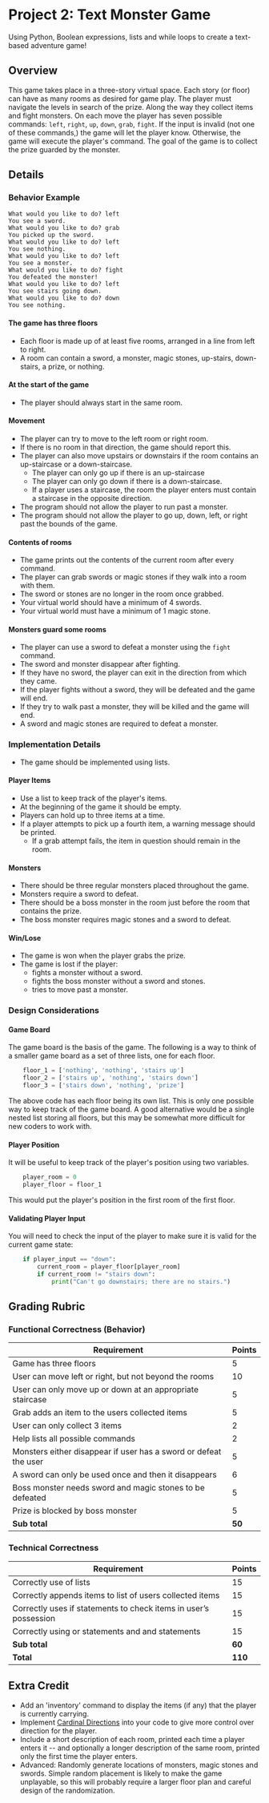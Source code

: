 # Project 2: Text Monster Game

Using Python, Boolean expressions, lists and while loops to create a text-based adventure game!

## Overview

This game takes place in a three-story virtual space. Each story (or floor) can have as many rooms as desired for game play. The player must navigate the levels in search of the prize. Along the way they collect items and fight monsters. On each move the player has seven possible commands: `left`, `right`, `up`, `down`, `grab`, `fight`. If the input is invalid (not one of these commands,) the game will let the player know. Otherwise, the game will execute the player's command. The goal of the game is to collect the prize guarded by the monster.

## Details

### Behavior Example

```
What would you like to do? left
You see a sword.
What would you like to do? grab
You picked up the sword.
What would you like to do? left
You see nothing.
What would you like to do? left
You see a monster.
What would you like to do? fight
You defeated the monster!
What would you like to do? left
You see stairs going down.
What would you like to do? down
You see nothing.
```

#### The game has three floors

* Each floor is made up of at least five rooms, arranged in a line from left to right.
* A room can contain a sword, a monster, magic stones, up-stairs, down-stairs, a prize, or nothing.

#### At the start of the game

* The player should always start in the same room.

#### Movement

* The player can try to move to the left room or right room.
* If there is no room in that direction, the game should report this.
* The player can also move upstairs or downstairs if the room contains an up-staircase or a down-staircase.
  * The player can only go up if there is an up-staircase
  * The player can only go down if there is a down-staircase.
  * If a player uses a staircase, the room the player enters must contain a staircase in the opposite direction.
* The program should not allow the player to run past a monster.
* The program should not allow the player to go up, down, left, or right past the bounds of the game.

#### Contents of rooms

* The game prints out the contents of the current room after every command.
* The player can grab swords or magic stones if they walk into a room with them.
* The sword or stones are no longer in the room once grabbed.
* Your virtual world should have a minimum of 4 swords.
* Your virtual world must have a minimum of 1 magic stone.

#### Monsters guard some rooms

* The player can use a sword to defeat a monster using the `fight` command.
* The sword and monster disappear after fighting.
* If they have no sword, the player can exit in the direction from which they came.
* If the player fights without a sword, they will be defeated and the game will end.
* If they try to walk past a monster, they will be killed and the game will end.
* A sword and magic stones are required to defeat a monster.

### Implementation Details

* The game should be implemented using lists.

#### Player Items

* Use a list to keep track of the player's items.
* At the beginning of the game it should be empty.
* Players can hold up to three items at a time.
* If a player attempts to pick up a fourth item, a warning message should be printed.
  * If a grab attempt fails, the item in question should remain in the room.

#### Monsters

* There should be three regular monsters placed throughout the game.
* Monsters require a sword to defeat.
* There should be a boss monster in the room just before the room that contains the prize.
* The boss monster requires magic stones and a sword to defeat.

#### Win/Lose

* The game is won when the player grabs the prize.
* The game is lost if the player:
  * fights a monster without a sword.
  * fights the boss monster without a sword and stones.
  * tries to move past a monster.

### Design Considerations

#### Game Board

The game board is the basis of the game. The following is a way to think of a smaller game board as a set of three lists, one for each floor.

```python
    floor_1 = ['nothing', 'nothing', 'stairs up']
    floor_2 = ['stairs up', 'nothing', 'stairs down']
    floor_3 = ['stairs down', 'nothing', 'prize']
```

The above code has each floor being its own list. This is only one possible way to keep track of the game board. A good alternative would be a single nested list storing all floors, but this may be somewhat more difficult for new coders to work with.

#### Player Position

It will be useful to keep track of the player's position using two variables.

```python
    player_room = 0
    player_floor = floor_1
```

This would put the player's position in the first room of the first floor.

#### Validating Player Input

You will need to check the input of the player to make sure it is valid for the current game state:

```python
    if player_input == "down":
        current_room = player_floor[player_room]
        if current_room != "stairs down":
            print("Can't go downstairs; there are no stairs.")
```

## Grading Rubric

### Functional Correctness (Behavior)

| Requirement | Points |
|--------|--------|
| Game has three floors |	5 |
|User can move left or right, but not beyond the rooms |	10 |
|User can only move up or down at an appropriate staircase |	5 |
|Grab adds an item to the users collected items |	5 |
|User can only collect 3 items |	2 |
|Help lists all possible commands |	2 |
|Monsters either disappear if user has a sword or defeat the user |	5 |
|A sword can only be used once and then it disappears |	6 |
|Boss monster needs sword and magic stones to be defeated |	5 |
|Prize is blocked by boss monster |	5 |
|**Sub total** |	**50** |

### Technical Correctness	
| Requirement | Points |
|--------|--------|
|Correctly use of lists |	15 |
|Correctly appends items to list of users collected items |	15 |
|Correctly uses if statements to check items in user’s possession |	15 |
|Correctly using or statements and and statements |	15 |
|**Sub total** |	**60** |
|**Total** |	**110** |


## Extra Credit

* Add an 'inventory' command to display the items (if any) that the player is currently carrying.
* Implement [Cardinal Directions](https://en.wikipedia.org/wiki/Cardinal_direction) into your code to give more control over direction for the player.
* Include a short description of each room, printed each time a player enters it -- and optionally a longer description of the same room, printed only the first time the player enters.
* Advanced:  Randomly generate locations of monsters, magic stones and swords.  Simple random placement is likely to make the game unplayable, so this will probably require a larger floor plan and careful design of the randomization.